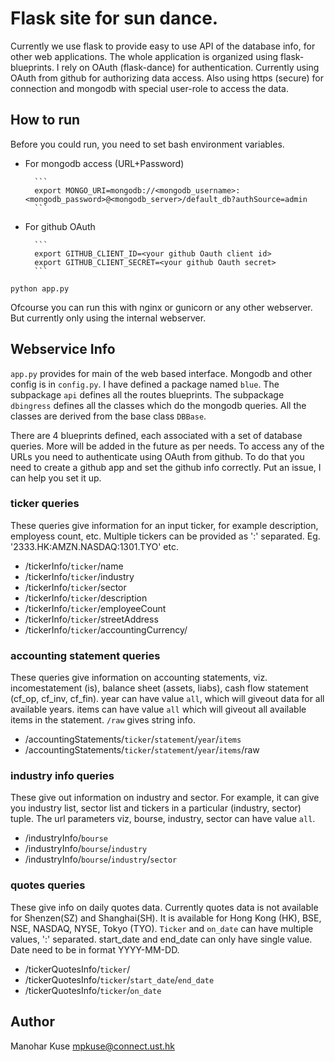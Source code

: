 # Flask site for sun dance.

Currently we use flask to provide easy to use API of the database info, for other web applications.
The whole application is organized using flask-blueprints. I rely on OAuth (flask-dance) for
authentication. Currently using OAuth from github for authorizing data access. Also using https (secure)
for connection and mongodb with special user-role to access the data.


## How to run
Before you could run, you need to set bash environment variables.

- For mongodb access (URL+Password)

        ```
        export MONGO_URI=mongodb://<mongodb_username>:<mongodb_password>@<mongodb_server>/default_db?authSource=admin
        ```

- For github OAuth

        ```
        export GITHUB_CLIENT_ID=<your github Oauth client id>
        export GITHUB_CLIENT_SECRET=<your github Oauth secret>
        ```


```
python app.py
```

Ofcourse you can run this with nginx or gunicorn or any other webserver. But currently only using the
internal webserver.


## Webservice Info
`app.py` provides for main of the web based interface. Mongodb and other config is
in `config.py`. I have defined a package named `blue`. The subpackage `api` defines all the
routes blueprints. The subpackage `dbingress` defines all the classes which do the mongodb
queries. All the classes are derived from the base class `DBBase`.

There are 4 blueprints defined, each associated with a set of database queries. More will be
added in the future as per needs. To access any of the URLs you need to authenticate using OAuth from
github. To do that you need to create a github app and set the github info correctly. Put an issue, I can help
you set it up.

### ticker queries
These queries give information for an input ticker, for example description, employess count, etc.
Multiple tickers can be provided as ':' separated. Eg. '2333.HK:AMZN.NASDAQ:1301.TYO' etc.

- /tickerInfo/`ticker`/name
- /tickerInfo/`ticker`/industry
- /tickerInfo/`ticker`/sector
- /tickerInfo/`ticker`/description
- /tickerInfo/`ticker`/employeeCount
- /tickerInfo/`ticker`/streetAddress
- /tickerInfo/`ticker`/accountingCurrency/<year>


### accounting statement queries
These queries give information on accounting statements, viz. incomestatement (is), balance sheet (assets, liabs),
cash flow statement (cf_op, cf_inv, cf_fin). year can have value `all`, which will giveout data for all available years.
items can have value `all` which will giveout all available items in the statement. `/raw` gives string info.

- /accountingStatements/`ticker`/`statement`/`year`/`items`
- /accountingStatements/`ticker`/`statement`/`year`/`items`/raw


### industry info queries
These give out information on industry and sector. For example, it can give you industry list, sector list and tickers in a particular
(industry, sector) tuple. The url parameters viz, bourse, industry, sector can have value `all`.

- /industryInfo/`bourse`
- /industryInfo/`bourse`/`industry`
- /industryInfo/`bourse`/`industry`/`sector`


### quotes queries
These give info on daily quotes data. Currently quotes data is not available for Shenzen(SZ) and Shanghai(SH). It is available for
Hong Kong (HK), BSE, NSE, NASDAQ, NYSE, Tokyo (TYO). `Ticker` and `on_date` can have multiple values, ':' separated.  start_date
and end_date can only have single value. Date need to be in format YYYY-MM-DD.

- /tickerQuotesInfo/`ticker`/
- /tickerQuotesInfo/`ticker`/`start_date`/`end_date`
- /tickerQuotesInfo/`ticker`/`on_date`



## Author
Manohar Kuse <mpkuse@connect.ust.hk>
